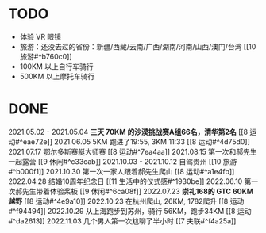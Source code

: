 # TODO
- 体验 VR 眼镜
- 旅游：还没去过的省份：新疆/西藏/云南/广西/湖南/河南/山西/澳门/台湾 [[10 旅游#^b760c0]]
- 100KM 以上自行车骑行
- 500KM 以上摩托车骑行

# DONE
2021.05.02 - 2021.05.04 **三天 70KM 的沙漠挑战赛A组66名，清华第2名** [[8 运动#^eae72e]]
2021.06.05 5KM 跑进了19:55, 3KM 11:33 [[8 运动#^4d75d0]]
2021.07.17 鄂尔多斯赛艇大师赛 [[8 运动#^7ea4aa]]
2021.08.15 第一次和郝先生一起露营 [[9 休闲#^c33cab]]
2021.10.03 - 2021.10.12 自驾贵州 [[10 旅游#^b000f1]]
2021.10.30 第一次一家人跟着郝先生爬山 [[8 运动#^a1e4fb]]
2022.04.28 结婚10周年纪念日 [[11 生活中的仪式感#^1930be]]
2022.06.10 第一次郝先生带着体验桨板 [[9 休闲#^6ca08f]]
2022.07.23 **崇礼168的 GTC 60KM 越野** [[8 运动#^4e9a10]]
2022.10.23 在杭州爬山, 26KM, 1782爬升 [[8 运动#^f94494]]
2022.10.29 从上海跑步到苏州，骑行 56KM，跑步34KM [[8 运动#^da2613]]
2022.11.03 几个男人第一次尬聊了半小时 [[7 夫联#^f4a25a]]
